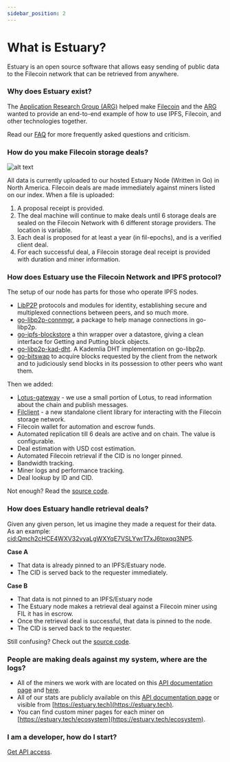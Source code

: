```yaml
---
sidebar_position: 2
---
```


# What is Estuary?

Estuary is an open source software that allows easy sending of public data to the Filecoin network that can be retrieved from anywhere.

### Why does Estuary exist?

The [Application Research Group (ARG)](https://arg.protocol.ai) helped make [Filecoin](https://filecoin.io) and the [ARG](https://arg.protocol.ai) wanted to provide an end-to-end example of how to use IPFS, Filecoin, and other technologies together.

Read our [FAQ](../Learn/faq) for more frequently asked questions and criticism.

### How do you make Filecoin storage deals?

![alt text](https://user-images.githubusercontent.com/28320272/212175640-273f467a-b8a5-4236-b8e5-977e546e43ef.png)

All data is currently uploaded to our hosted Estuary Node (Written in Go) in North America. Filecoin deals are made immediately against miners listed on our index. When a file is uploaded:

1. A proposal receipt is provided.
2. The deal machine will continue to make deals until 6 storage deals are sealed on the Filecoin Network with 6 different storage providers. The location is variable.
3. Each deal is proposed for at least a year (in fil-epochs), and is a verified client deal.
4. For each successful deal, a Filecoin storage deal receipt is provided with duration and miner information.

### How does Estuary use the Filecoin Network and IPFS protocol?

The setup of our node has parts for those who operate IPFS nodes.

- [LibP2P](https://github.com/libp2p) protocols and modules for identity, establishing secure and multiplexed connections between peers, and so much more.
- [go-libp2p-connmgr](https://github.com/libp2p/go-libp2p-connmgr), a package to help manage connections in go-libp2p.
- [go-ipfs-blockstore](https://github.com/ipfs/go-ipfs-blockstore) a thin wrapper over a datastore, giving a clean interface for Getting and Putting block objects.
- [go-libp2p-kad-dht](https://github.com/libp2p/go-libp2p-kad-dht). A Kademlia DHT implementation on go-libp2p.
- [go-bitswap](https://github.com/ipfs/go-bitswap) to acquire blocks requested by the client from the network and to judiciously send blocks in its possession to other peers who want them.

Then we added:

- [Lotus-gateway](https://github.com/filecoin-project/lotus) - we use a small portion of Lotus, to read information about the chain and publish messages.
- [Filclient](https://github.com/application-research/filclient) - a new standalone client library for interacting with the Filecoin storage network.
- Filecoin wallet for automation and escrow funds.
- Automated replication till 6 deals are active and on chain. The value is configurable.
- Deal estimation with USD cost estimation.
- Automated Filecoin retrieval if the CID is no longer pinned.
- Bandwidth tracking.
- Miner logs and performance tracking.
- Deal lookup by ID and CID.

Not enough? Read the [source code](https://github.com/application-research/estuary/blob/master/main.go).

### How does Estuary handle retrieval deals?

Given any given person, let us imagine they made a request for their data. As an example: [cid:Qmch2cHCE4WXV32vyaLgWXYqE7VSLYwrT7xJ6tpxqq3NP5](https://dweb.link/ipfs/Qmch2cHCE4WXV32vyaLgWXYqE7VSLYwrT7xJ6tpxqq3NP5).

**Case A**

- That data is already pinned to an IPFS/Estuary node.
- The CID is served back to the requester immediately.

**Case B**

- That data is not pinned to an IPFS/Estuary node
- The Estuary node makes a retrieval deal against a Filecoin miner using FIL it has in escrow.
- Once the retrieval deal is successful, that data is pinned to the node.
- The CID is served back to the requester.

Still confusing? Check out the [source code](https://github.com/application-research/estuary/blob/master/retrieval.go).

### People are making deals against my system, where are the logs?

- All of the miners we work with are located on this [API documentation page](https://docs.estuary.tech/api-public-miners) and [here](https://estuary.tech/ecosystem).
- All of our stats are publicly available on this [API documentation page](https://docs.estuary.tech/api-public-stats) or visible from [https://estuary.tech](https://estuary.tech).
- You can find custom miner pages for each miner on [https://estuary.tech/ecosystem](https://estuary.tech/ecosystem).

### I am a developer, how do I start?

[Get API access](https://docs.estuary.tech/tutorial-get-an-api-key).
